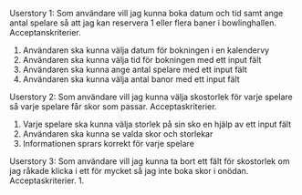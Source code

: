 Userstory 1: Som användare vill jag kunna boka datum och tid samt ange antal spelare så att jag kan reservera 1 eller flera baner i bowlinghallen.
Acceptanskriterier.
1. Användaren ska kunna välja datum för bokningen i en kalendervy
2. Användaren ska kunna välja tid för bokningen med ett input fält
3. Användaren ska kunna ange antal spelare med ett input fält
4. Användaren ska kunna välja antal banor med ett input fält

Userstory 2: Som användare vill jag kunna välja skostorlek för varje spelare så varje spelare får skor som passar.
Acceptaskriterier.
1. Varje spelare ska kunna välja storlek på sin sko en hjälp av ett input fält
2. Användaren ska kunna se valda skor och storlekar
3. Informationen sprars korrekt för varje spelare

Userstory 3: Som användare vill jag kunna ta bort ett fält för skostorlek om jag råkade klicka i ett för mycket så jag inte boka skor i onödan.
Acceptaskriterier.
1. 
